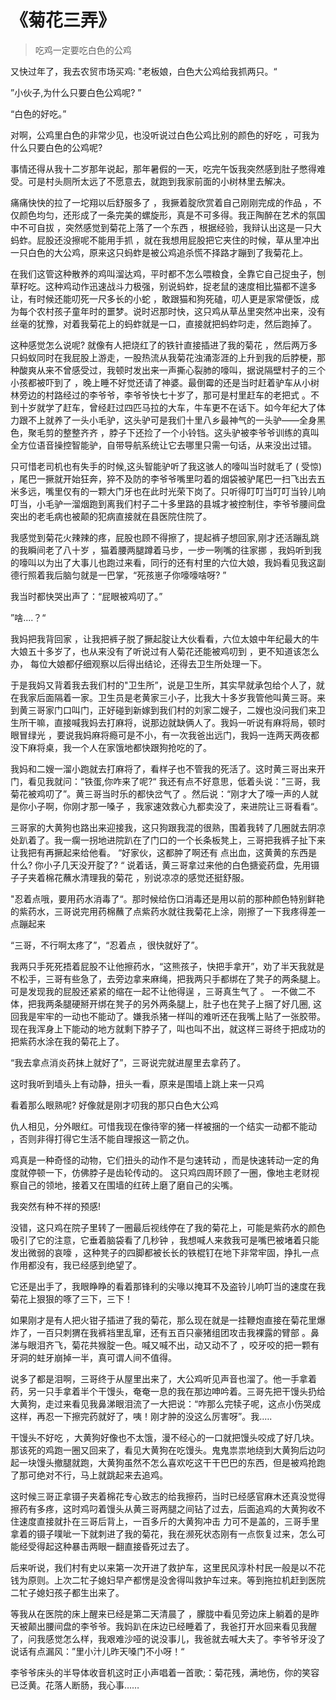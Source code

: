 # 《菊花三弄》

>  吃鸡一定要吃白色的公鸡

又快过年了，我去农贸市场买鸡: "老板娘，白色大公鸡给我抓两只。“

”小伙子,为什么只要白色公鸡呢? ”

“白色的好吃。”



对啊，公鸡里白色的非常少见，也没听说过白色公鸡比别的颜色的好吃 ，可我为什么只要白色的公鸡呢?



事情还得从我十二岁那年说起，那年暑假的一天，吃完午饭我突然感到肚子憋得难受。可是村头厕所太远了不愿意去，就跑到我家前面的小树林里去解决。



痛痛快快的拉了一坨翔以后舒服多了 ，我撅着腚欣赏着自己刚刚完成的作品 ，不仅颜色均匀，还形成了一条完美的螺旋形，真是不可多得。我正陶醉在艺术的氛国中不可自拔 ，突然感觉到菊花上落了一个东西 ，根据经验，我辩认出这是一只大蚂蚱。屁股还没擦呢不能用手抓 ，就在我想用屁股把它夹住的时候，草从里冲出一只白色的大公鸡，原来这只蚂蚱是被公鸡追杀慌不择路才蹦到了我菊花上。



在我们这管这种散养的鸡叫溜达鸡，平时都不怎么喂粮食，全靠它自己捉虫子，刨草籽吃。这种鸡动作迅速战斗力极强，别说蚂蚱，捉老鼠的速度相比猫都不遑多让，有时候还能叨死一尺多长的小蛇 ，敢跟猫和狗死磕，叨人更是家常便饭，成为每个农村孩子童年时的噩梦。说时迟那时快，这只鸡从草丛里突然冲出来，没有丝毫的犹豫，对着我菊花上的蚂蚱就是一口，直接就把蚂蚱叼走，然后跑掉了。



这种感觉怎么说呢? 就像有人把烧红了的铁针直接插进了我的菊花 ，然后两万多只蚂蚁同时在我屁股上游走，一股热流从我菊花浊涌澎涯的上升到我的后脖梗，那种酸爽从来不曾感受过，我顿时发出来一声撕心裂肺的嚎叫，据说隔壁村子的三个小孩都被吓到了 ，晚上睡不好觉还请了神婆。最倒霉的还是当时赶着驴车从小树林旁边的村路经过的李爷爷，李爷爷快七十岁了，那可是村里赶车的老把式 。不到十岁就学了赶车，曾经赶过四匹马拉的大车，牛车更不在话下。如今年纪大了体力跟不上就养了一头小毛驴，这头驴可是我们十里八乡最神气的一头驴——全身黑色，聚毛剪的整整齐齐 ，脖子下还捡了一个小铃铛。这头驴被李爷爷训练的真叫全方位语音操控智能驴，自带导航系统让它去哪里只需一句话，从来没出过错。



只可惜老司机也有失手的时候,这头智能驴听了我这骇人的嚎叫当时就毛了 ( 受惊) ，尾巴一撅就开始狂奔，猝不及防的李爷爷嘴里叼着的烟袋被驴尾巴一扫飞出去五米多远，嘴里仅有的一颗大门牙也在此时光荣下岗了。只听得叮叮当叮叮当铃儿响叮当，小毛驴一溜烟跑到离我们村子二十多里路的县城才被控制住，李爷爷腰间盘突出的老毛病也被颠的犯病直接就在县医院住院了。



我感觉到菊花火辣辣的疼，屁股也顾不得擦了，提起裤子想回家,刚才还活蹦乱跳的我瞬间老了八十岁 ，猫着腰两腿蹲着马步，一步一咧嘴的往家挪 ，我妈听到我的嚎叫以为出了大事儿也跑过来看，同行的还有村里的六位大娘，我妈看见我这副德行照着我后脑匀就是一巴掌，“死孩崽子你嚎嚎啥呀? ”

我当时都快哭出声了：“屁眼被鸡叨了。”

”啥....？“



我妈把我背回家 ，让我把裤子脱了撅起腚让大伙看看，六位太娘中年纪最大的牛大娘五十多岁了，也从来没有了听说过有人菊花还能被鸡叨到 ，更不知道该怎么办， 每位大娘都仔细观察以后得出结论，还得去卫生所处理一下。



于是我妈又背着我去我们村的"卫生所”，说是卫生所，其实早就承包给个人了，就在我家后面隔着一家。卫生员是老黄家三小子，比我大十多岁我管他叫黄三哥。来到黄三哥家门口叫门，正好碰到新嫁到我们村的刘家二嫂子，二嫂也没问我们来卫生所干嘛，直接喊我妈去打麻将，说那边就缺俩人了。我妈一听说有麻将局，顿时眼冒绿光 ，要说我妈麻将瘾可是不小，有一次我爸出远门，我妈一连两天两夜都没下麻将桌，我一个人在家饿地都快跟狗抢吃的了。



我妈和二嫂一溜小跑就去打麻将了，看样子也不管我的死活了。这时黄三哥出来开门，看见我就问：”铁蛋,你咋来了呢?“ 我还有点不好意思，低着头说：”三哥，我菊花被鸡叨了”。黄三哥当时乐的都快岔气了 。然后说：“刚才大了嚎一声的人就是你小子啊，你刚才那一嗓子 ，我家速效救心九都卖没了，来进院让三哥看看“。 



三哥家的大黄狗也路出来迎接我，这只狗跟我混的很熟，围着我转了几圈就去阴凉处趴着了。我一瘸一拐地进院趴在了门口的一个长条板凳上，三哥把我裤子扯下来让我把有再撅起来给他看。 “好家伙，这都肿了啊还有
点出血，这黄黄的东西是什么? 你小子几天没开腚了? “  说着话，黄三哥拿过来他的白色搪瓷药盘，先用镊子子夹着棉花蘸水清理我的菊花 ，别说凉凉的感觉还挺舒服。



"忍着点哦，要用药水消毒了“。那时候给伤口消毒还是用以前的那种颜色特别鲜艳的紫药水，三哥说完用药棉蘸了点紫药水就往我菊花上涂，刚擦了一下我疼得差一点蹦起来

“三哥，不行啊太疼了”，“忍着点 ，很快就好了”。 



我两只手死死捂着屁股不让他擦药水，“这熊孩子，快把手拿开”，劝了半天我就是不松手，三哥有些急了，去旁边拿来麻绳，把我两只手都绑在了凳子的两条腿上。可是发现我的屁股还紧紧的缩在一起不让他得逞 ，三哥真生气了 。 一不做二不体，把我两条腿硬掰开绑在凳子的另外两条腿上，肚子也在凳子上捆了好几圈, 这回我是牢牢的一动也不能动了。嫌我杀猪一样叫的难听还在我嘴上贴了一张胶带。现在我浑身上下能动的地方就剩下脖子了，叫也叫不出，就这样三哥终于把成功的把紫药水涂在我的菊花上了。 



“我去拿点消炎药抹上就好了”，三哥说完就进屋里去拿药了。



这时我听到墙头上有动静，扭头一看，原来是围墙上跳上来一只鸡

看着那么眼熟呢? 好像就是刚才叨我的那只白色大公鸡



仇人相见，分外眼红。可惜我现在像待宰的猪一样被捆的一个结实一动都不能动 ，否则非得打得它生活不能自理报这一箭之仇。



鸡真是一种奇怪的动物，它们扭头的动作不是匀速转动 ，而是快速转动一定的角度就停顿一下，仿佛脖子是齿轮传动的。 这只鸡四周环顾了一圈，像地主老财视察自己的领地，接着又在围墙的红砖上磨了磨自己的尖嘴。



我突然有种不祥的预感! 



没错，这只鸡在院子里转了一圈最后视线停在了我的菊花上，可能是紫药水的颜色吸引了它的注意，它垂着脑袋看了几秒钟 ，我想喊人来救我可是嘴巴被堵着只能发出微弱的哀嚎 ，这种凳子的四脚都被长长的铁棍钉在地下非常牢固，挣扎一点作用都没有，我已经感到绝望了。



它还是出手了，我眼睁睁的看着那锋利的尖喙以掩耳不及盗铃儿响叮当的速度在我菊花上狠狠的啄了三下，三下！



如果刚才是有人把火钳子插进了我的菊花，那么现在就是一挂鞭炮直接在菊花里爆炸了，一百只刺猬在我裤裆里乱窜，还有五百只豪猪组团攻击我裸露的臂部 。鼻涕与眼泪齐飞，菊花共猴腚一色。喊又喊不出，动又动不了 ，咬牙咬的把一颗有牙洞的蛀牙崩掉一半，真可谓人间不值得。



说多了都是泪啊，三哥终于从屋里出来了，大公鸡听见声音也溜了。他一手拿着药，另一只手拿着半个干馒头，奄奄一息的我在那边呻吟着。三哥先把干馒头扔给大黄狗，走过来看见我鼻涕眼泪流了一大把说：“咋那么完犊子呢，这点小伤哭成这样，再忍一下擦完药就好了，咦！刚才肿的没这么厉害呀”。我.….



干馒头不好吃 ，大黄狗好像也不太饿，漫不经心的一口就把馒头咬成了好几块。那该死的鸡跑一圈又回来了，看见大黄狗在吃馒头。鬼鬼祟祟地绕到大黄狗后边叼起一块馒头撤腿就跑，大黄狗虽然不怎么喜欢吃这干干巴巴的东西，但是被鸡抢跑了那可绝对不行，马上就跳起来去追鸡。



这时候三哥正拿镊子夹着棉花专心致志的给我擦药，当时已经感官麻木还真没觉得擦药有多疼，这时鸡叼着馒头从黄三哥两腿之间钻了过去，后面追鸡的大黄狗收不住速度直接就扑在三哥后背上，一百多斤的大黄狗冲击
力可不是盖的，三哥手里拿着的镊子噗呲一下就刺进了我的菊花，我在濒死状态刚有一点恢复过来，怎么可能经受得起这种暴击两眼一翻直接昏死过去了。



后来听说，我们村有史以来第一次开进了救护车，这里民风淳朴村民一般是以不花钱为原则。上次二牤子媳妇早产都愣是没舍得叫救护车过来。等到拖拉机赶到医院二牤子媳妇孩子都生出来了。



等我从在医院的床上醒来已经是第二天清晨了 ，朦胧中看见旁边床上躺着的是昨天被颠出腰间盘的李爷爷。我妈趴在床边已经睡着了，我爸打开水回来看见我醒了，问我感觉怎么样，我艰难沙哑的说没事儿，我爸就去喊大夫了。李爷爷牙没了说话有点漏风：”里小汁儿昨天嗓门不小呀！“



李爷爷床头的半导体收音机这时正小声唱着一首歌;：菊花残，满地伤，你的笑容已泛黄。花落人断肠，我心事……

